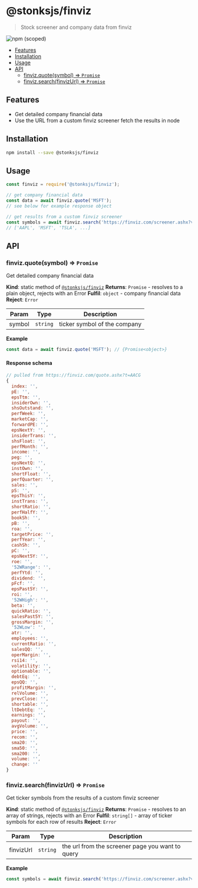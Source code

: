 # @stonksjs/finviz

> Stock screener and company data from finviz

![npm (scoped)](https://img.shields.io/npm/v/@stonksjs/finviz?color=brightgreen&style=flat-square)

- [Features](#features)
- [Installation](#installation)
- [Usage](#usage)
- [API](#api)
  - [finviz.quote(symbol) ⇒ <code>Promise</code>](#finvizquotesymbol--promise)
  - [finviz.search(finvizUrl) ⇒ <code>Promise</code>](#finvizsearchfinvizurl--promise)

## Features

- Get detailed company financial data
- Use the URL from a custom finviz screener fetch the results in node

## Installation

```bash
npm install --save @stonksjs/finviz
```

## Usage

```js
const finviz = require('@stonksjs/finviz');

// get company financial data
const data = await finviz.quote('MSFT');
// see below for example response object

// get results from a custom finviz screener
const symbols = await finviz.search('https://finviz.com/screener.ashx?v=111&s=ta_topgainers');
// ['AAPL', 'MSFT', 'TSLA', ...]
```

## API

### finviz.quote(symbol) ⇒ <code>Promise</code>

Get detailed company financial data

**Kind**: static method of [<code>@stonksjs/finviz</code>](#module_@stonksjs/finviz) **Returns**:
<code>Promise</code> - resolves to a plain object, rejects with an Error **Fulfil**:
<code>object</code> - company financial data **Reject**: <code>Error</code>

| Param  | Type                | Description                  |
| ------ | ------------------- | ---------------------------- |
| symbol | <code>string</code> | ticker symbol of the company |

**Example**

```js
const data = await finviz.quote('MSFT'); // {Promise<object>}
```

#### Response schema

```js
// pulled from https://finviz.com/quote.ashx?t=AACG
{
  index: '',
  pE: '',
  epsTtm: '',
  insiderOwn: '',
  shsOutstand: '',
  perfWeek: '',
  marketCap: '',
  forwardPE: '',
  epsNextY: '',
  insiderTrans: '',
  shsFloat: '',
  perfMonth: '',
  income: '',
  peg: '',
  epsNextQ: '',
  instOwn: '',
  shortFloat: '',
  perfQuarter: '',
  sales: '',
  pS: '',
  epsThisY: '',
  instTrans: '',
  shortRatio: '',
  perfHalfY: '',
  bookSh: '',
  pB: '',
  roa: '',
  targetPrice: '',
  perfYear: '',
  cashSh: '',
  pC: '',
  epsNext5Y: '',
  roe: '',
  '52WRange': '',
  perfYtd: '',
  dividend: '',
  pFcf: '',
  epsPast5Y: '',
  roi: '',
  '52WHigh': '',
  beta: '',
  quickRatio: '',
  salesPast5Y: '',
  grossMargin: '',
  '52WLow': '',
  atr: '',
  employees: '',
  currentRatio: '',
  salesQQ: '',
  operMargin: '',
  rsi14: '',
  volatility: '',
  optionable: '',
  debtEq: '',
  epsQQ: '',
  profitMargin: '',
  relVolume: '',
  prevClose: '',
  shortable: '',
  ltDebtEq: '',
  earnings: '',
  payout: '',
  avgVolume: '',
  price: '',
  recom: '',
  sma20: '',
  sma50: '',
  sma200: '',
  volume: '',
  change: ''
}
```

<a name="module_@stonksjs/finviz.search"></a>

### finviz.search(finvizUrl) ⇒ <code>Promise</code>

Get ticker symbols from the results of a custom finviz screener

**Kind**: static method of [<code>@stonksjs/finviz</code>](#module_@stonksjs/finviz) **Returns**:
<code>Promise</code> - resolves to an array of strings, rejects with an Error **Fulfil**:
<code>string[]</code> - array of ticker symbols for each row of results **Reject**:
<code>Error</code>

| Param     | Type                | Description                                      |
| --------- | ------------------- | ------------------------------------------------ |
| finvizUrl | <code>string</code> | the url from the screener page you want to query |

**Example**

```js
const symbols = await finviz.search('https://finviz.com/screener.ashx?v=111&s=ta_topgainers'); // {Promise<string[]>}
```
